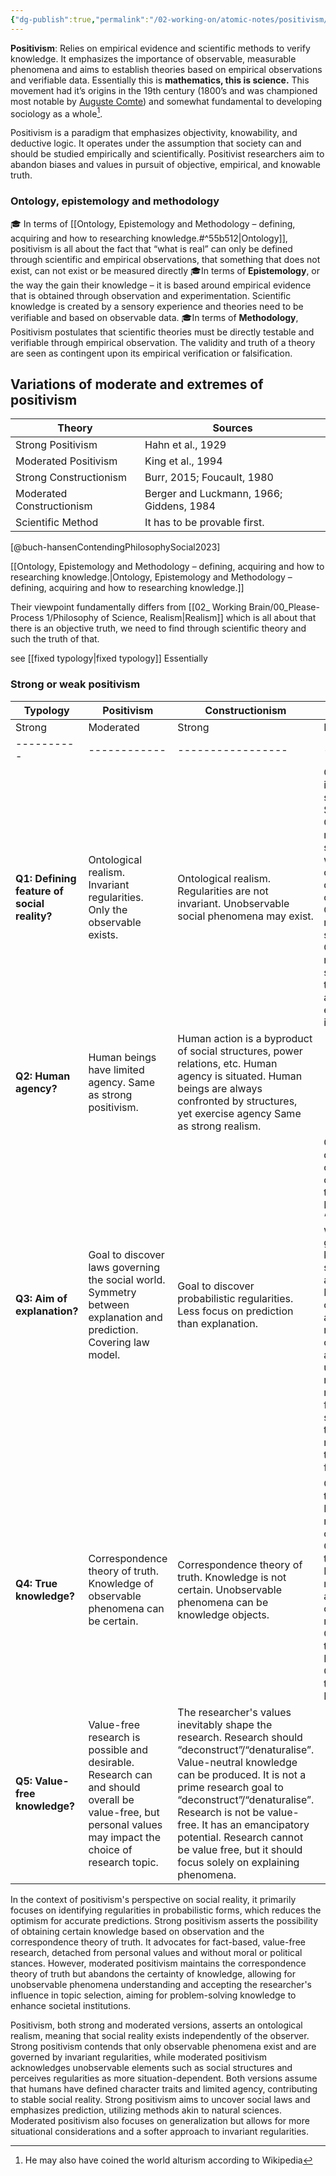 ```yaml
---
{"dg-publish":true,"permalink":"/02-working-on/atomic-notes/positivism/","noteIcon":"","updated":"2023-12-23T16:54:18.890+01:00"}
---
```



**Positivism**: Relies on empirical evidence and scientific methods to verify knowledge. It emphasizes the importance of observable, measurable phenomena and aims to establish theories based on empirical observations and verifiable data. Essentially this is **mathematics, this is science.** This movement had it’s origins in the 19th century (1800’s and was championed most notable by [Auguste Comte](https://en.wikipedia.org/wiki/Auguste_Comte)) and somewhat fundamental to developing sociology as a whole[^1].

Positivism is a paradigm that emphasizes objectivity, knowability, and deductive logic. It operates under the assumption that society can and should be studied empirically and scientifically. Positivist researchers aim to abandon biases and values in pursuit of objective, empirical, and knowable truth.

### Ontology, epistemology and methodology

🎓 In terms of [[Ontology, Epistemology and Methodology – defining, acquiring and how to researching knowledge.#^55b512\|Ontology]], positivism is all about the fact that “what is real” can only be defined through scientific and empirical observations, that something that does not exist, can not exist or be measured directly
🎓In terms of **Epistemology**, or the way the gain their knowledge – it is based around empirical evidence that is obtained through observation and experimentation. Scientific knowledge is created by a sensory experience and theories need to be verifiable and based on observable data. 
🎓In terms of **Methodology**, Positivism postulates that scientific theories must be directly testable and verifiable through empirical observation. The validity and truth of a theory are seen as contingent upon its empirical verification or falsification.


## Variations of moderate and extremes of positivism
| Theory                  | Sources                                                                                                                                                 |
|-------------------------|---------------------------------------------------------------------------------------------------------------------------------------------------------|
| Strong Positivism       | Hahn et al., 1929                                                                                                                                      |
| Moderated Positivism    | King et al., 1994                                                                                                                                      |
| Strong Constructionism  | Burr, 2015; Foucault, 1980                                                                                                                             |
| Moderated Constructionism | Berger and Luckmann, 1966; Giddens, 1984                                                                                                               |
| Scientific Method       | It has to be provable first.                                                                                                                           |
	 
[@buch-hansenContendingPhilosophySocial2023]

[[Ontology, Epistemology and Methodology – defining, acquiring and how to researching knowledge.\|Ontology, Epistemology and Methodology – defining, acquiring and how to researching knowledge.]]  

Their viewpoint fundamentally differs from [[02_ Working Brain/00_Please-Process 1/Philosophy of Science, Realism\|Realism]] which is all about that there is an objective truth, we need to find through scientific theory and such the truth of that. 

see [[fixed typology\|fixed typology]]
Essentially 
### Strong or weak positivism 

| Typology | Positivism | Constructionism | Realism |
|----------|------------|-----------------|---------|
| Strong   | Moderated  | Strong          | Moderated |
|----------|------------|-----------------|---------|
| **Q1: Defining feature of social reality?** | Ontological realism. Invariant regularities. Only the observable exists. | Ontological realism. Regularities are not invariant. Unobservable social phenomena may exist. | Ontological idealism: multiple social realities. Social constructs. Ontological realism: one social reality which is construed differently. Social constructs. Ontological realism. Deep structures. Ontological realism. Deep structures, but the ideational and agential are equally important. |
| **Q2: Human agency?** | Human beings have limited agency. Same as strong positivism. | Human action is a byproduct of social structures, power relations, etc. Human agency is situated. Human beings are always confronted by structures, yet exercise agency Same as strong realism. |
| **Q3: Aim of explanation?** | Goal to discover laws governing the social world. Symmetry between explanation and prediction. Covering law model. | Goal to discover probabilistic regularities. Less focus on prediction than explanation. | Goal to gain in-depth knowledge of social constructs and their impact. Does not relate to “the objective world”. Goal to gain in-depth knowledge of social constructs and their impact. Mainly focusing on ideational aspects, but can relate to objective/material aspects. Goal to uncover causal mechanisms that mainly take the form of social structures. Goal to uncover causal mechanisms that take various forms. |
| **Q4: True knowledge?** | Correspondence theory of truth. Knowledge of observable phenomena can be certain. | Correspondence theory of truth. Knowledge is not certain. Unobservable phenomena can be knowledge objects. | Conventionalist theory of truth. Knowledge is never certain. No objective facts. Correspondence theory of truth. Knowledge is never certain and always conceptually mediated. Correspondence theory of truth. Fallibilism. Correspondence theory of truth. Fallibilism. |
| **Q5: Value-free knowledge?** | Value-free research is possible and desirable. Research can and should overall be value-free, but personal values may impact the choice of research topic. | The researcher's values inevitably shape the research. Research should “deconstruct”/“denaturalise”. Value-neutral knowledge can be produced. It is not a prime research goal to “deconstruct”/“denaturalise”. Research is not be value-free. It has an emancipatory potential. Research cannot be value free, but it should focus solely on explaining phenomena. |

  
In the context of positivism's perspective on social reality, it primarily focuses on identifying regularities in probabilistic forms, which reduces the optimism for accurate predictions. Strong positivism asserts the possibility of obtaining certain knowledge based on observation and the correspondence theory of truth. It advocates for fact-based, value-free research, detached from personal values and without moral or political stances. However, moderated positivism maintains the correspondence theory of truth but abandons the certainty of knowledge, allowing for unobservable phenomena understanding and accepting the researcher's influence in topic selection, aiming for problem-solving knowledge to enhance societal institutions.


Positivism, both strong and moderated versions, asserts an ontological realism, meaning that social reality exists independently of the observer. Strong positivism contends that only observable phenomena exist and are governed by invariant regularities, while moderated positivism acknowledges unobservable elements such as social structures and perceives regularities as more situation-dependent. Both versions assume that humans have defined character traits and limited agency, contributing to stable social reality. Strong positivism aims to uncover social laws and emphasizes prediction, utilizing methods akin to natural sciences. Moderated positivism also focuses on generalization but allows for more situational considerations and a softer approach to invariant regularities.

[^1]: He may also have coined the world alturism according to Wikipedia